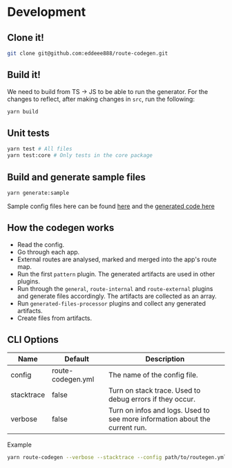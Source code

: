 # Development

## Clone it!

```bash
git clone git@github.com:eddeee888/route-codegen.git
```

## Build it!

We need to build from TS -> JS to be able to run the generator. For the changes to reflect, after making changes in `src`, run the following:

```bash
yarn build
```

## Unit tests

```bash
yarn test # All files
yarn test:core # Only tests in the core package
```

## Build and generate sample files

```bash
yarn generate:sample
```

Sample config files here can be found [here](../sample/routegen.yml) and the [generated code here](../sample/outputs)

## How the codegen works

- Read the config.
- Go through each app.
- External routes are analysed, marked and merged into the app's route map.
- Run the first `pattern` plugin. The generated artifacts are used in other plugins.
- Run through the `general`, `route-internal` and `route-external` plugins and generate files accordingly. The artifacts are collected as an array.
- Run `generated-files-processor` plugins and collect any generated artifacts.
- Create files from artifacts.

## CLI Options

| Name       | Default           | Description                                                                 |
| ---------- | ----------------- | --------------------------------------------------------------------------- |
| config     | route-codegen.yml | The name of the config file.                                                |
| stacktrace | false             | Turn on stack trace. Used to debug errors if they occur.                    |
| verbose    | false             | Turn on infos and logs. Used to see more information about the current run. |

Example

```bash
yarn route-codegen --verbose --stacktrace --config path/to/routegen.yml
```
